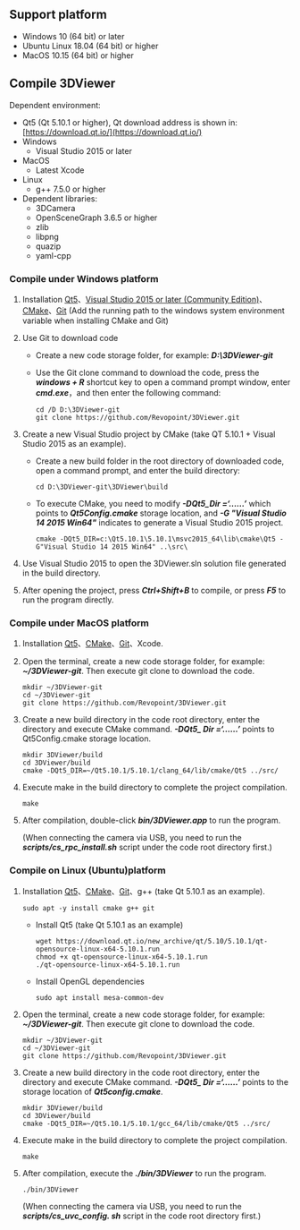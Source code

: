 ## Support platform<div id="1"/>

- Windows 10 (64 bit) or later
- Ubuntu Linux 18.04 (64 bit) or higher
- MacOS 10.15 (64 bit) or higher

## Compile 3DViewer<div id="2"/>

Dependent environment:

- Qt5 (Qt 5.10.1 or higher),  Qt download address is shown in: [https://download.qt.io/](https://download.qt.io/)
- Windows
  - Visual Studio 2015 or later
- MacOS
  - Latest Xcode
- Linux
  - g++ 7.5.0 or higher
- Dependent libraries:
  - 3DCamera
  - OpenSceneGraph 3.6.5 or higher
  - zlib
  - libpng
  - quazip
  - yaml-cpp

### Compile under Windows platform<div id="3"/>

1. Installation [Qt5](https://download.qt.io/)、[Visual Studio 2015 or later (Community Edition)](https://visualstudio.microsoft.com)、[CMake](https://cmake.org/download/)、[Git](https://git-scm.com/downloads) (Add the running path to the windows system environment variable when installing CMake and Git)

2. Use Git to download code

   - Create a new code storage folder, for example: ***D:\3DViewer-git***

   - Use the Git clone command to download the code, press the ***windows + R*** shortcut key to open a command prompt window, enter ***cmd.exe***，and then enter the following command:

     ```
     cd /D D:\3DViewer-git
     git clone https://github.com/Revopoint/3DViewer.git
     ```

3. Create a new Visual Studio project by CMake (take QT 5.10.1 + Visual Studio 2015 as an example).

   - Create a new build folder in the root directory of downloaded code, open a command prompt, and enter the build directory:

     ```
     cd D:\3DViewer-git\3DViewer\build
     ```

   - To execute CMake, you need to modify ***-DQt5_Dir =‘……’*** which points to ***Qt5Config.cmake*** storage location, and ***-G "Visual Studio 14 2015 Win64"*** indicates to generate a Visual Studio 2015 project.

     ```
     cmake -DQt5_DIR=c:\Qt5.10.1\5.10.1\msvc2015_64\lib\cmake\Qt5 -G"Visual Studio 14 2015 Win64" ..\src\
     ```

4. Use Visual Studio 2015 to open the 3DViewer.sln solution file generated in the build directory.

5. After opening the project, press ***Ctrl+Shift+B*** to compile, or press ***F5*** to run the program directly.

### Compile under MacOS platform<div id="4"/>

1. Installation [Qt5](https://download.qt.io/)、[CMake](https://cmake.org/download/)、[Git](https://git-scm.com/downloads)、Xcode.

2. Open the terminal, create a new code storage folder, for example: ***~/3DViewer-git***. Then execute git clone to download the code.

   ```
   mkdir ~/3DViewer-git
   cd ~/3DViewer-git
   git clone https://github.com/Revopoint/3DViewer.git
   ```

3. Create a new build directory in the code root directory, enter the directory and execute CMake command.  ***-DQt5_ Dir =‘……’*** points to Qt5Config.cmake storage location.

   ```
   mkdir 3DViewer/build
   cd 3DViewer/build
   cmake -DQt5_DIR=~/Qt5.10.1/5.10.1/clang_64/lib/cmake/Qt5 ../src/
   ```

4. Execute make in the build directory to complete the project compilation.

   ```
   make
   ```

5. After compilation, double-click ***bin/3DViewer.app*** to run the program.

   (When connecting the camera via USB, you need to run the ***scripts/cs_rpc_install.sh*** script under the code root directory first.)

### Compile on Linux (Ubuntu)platform<div id="5"/>

1. Installation  [Qt5](https://download.qt.io/)、[CMake](https://cmake.org/download/)、[Git](https://git-scm.com/downloads)、g++ (take Qt 5.10.1 as an example).

   ```
   sudo apt -y install cmake g++ git 
   ```

   - Install Qt5 (take Qt 5.10.1 as an example)

     ```
     wget https://download.qt.io/new_archive/qt/5.10/5.10.1/qt-opensource-linux-x64-5.10.1.run
     chmod +x qt-opensource-linux-x64-5.10.1.run
     ./qt-opensource-linux-x64-5.10.1.run
     ```

   - Install OpenGL dependencies

     ```
     sudo apt install mesa-common-dev
     ```

2. Open the terminal, create a new code storage folder, for example: ***~/3DViewer-git***. Then execute git clone to download the code.

   ```
   mkdir ~/3DViewer-git
   cd ~/3DViewer-git
   git clone https://github.com/Revopoint/3DViewer.git
   ```

3. Create a new build directory in the code root directory, enter the directory and execute CMake command.  ***-DQt5_ Dir =‘……’*** points to the storage location of ***Qt5config.cmake***.

   ```
   mkdir 3DViewer/build
   cd 3DViewer/build
   cmake -DQt5_DIR=~/Qt5.10.1/5.10.1/gcc_64/lib/cmake/Qt5 ../src/
   ```

4. Execute make in the build directory to complete the project compilation.

   ```
   make
   ```

5. After compilation, execute the ***./bin/3DViewer*** to run the program.

   ```
   ./bin/3DViewer 
   ```

   (When connecting the camera via USB, you need to run the ***scripts/cs_uvc_config. sh*** script in the code root directory first.)
